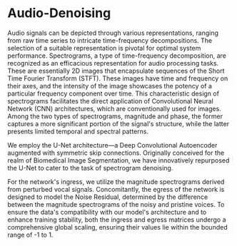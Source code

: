 # Audio-Denoising
Audio signals can be depicted through various representations, ranging from raw time series to intricate time-frequency decompositions. The selection of a suitable representation is pivotal for optimal system performance. Spectrograms, a type of time-frequency decomposition, are recognized as an efficacious representation for audio processing tasks. These are essentially 2D images that encapsulate sequences of the Short Time Fourier Transform (STFT). These images have time and frequency on their axes, and the intensity of the image showcases the potency of a particular frequency component over time. This characteristic design of spectrograms facilitates the direct application of Convolutional Neural Network (CNN) architectures, which are conventionally used for images. Among the two types of spectrograms, magnitude and phase, the former captures a more significant portion of the signal's structure, while the latter presents limited temporal and spectral patterns.

We employ the U-Net architecture—a Deep Convolutional Autoencoder augmented with symmetric skip connections. Originally conceived for the realm of Biomedical Image Segmentation, we have innovatively repurposed the U-Net to cater to the task of spectrogram denoising.

For the network's ingress, we utilize the magnitude spectrograms derived from perturbed vocal signals. Concomitantly, the egress of the network is designed to model the Noise Residual, determined by the difference between the magnitude spectrograms of the noisy and pristine voices. To ensure the data's compatibility with our model's architecture and to enhance training stability, both the ingress and egress matrices undergo a comprehensive global scaling, ensuring their values lie within the bounded range of -1 to 1.
